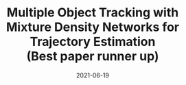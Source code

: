---
title: "Multiple Object Tracking with Mixture Density Networks for Trajectory Estimation<br>(Best paper runner up)"
collection: publications
permalink: /publication/2021-CVPRW-TRAJE
excerpt: 
date: 2021-06-19
authors: "<u>A. Girbau</u>, X. Giro-i-Nieto, I. Rius, F. Marques"
venue: 'Computer Vision and Pattern Recognition Workshop (CVPRW RSVU)'
uri:
bibtex: /files/2021-CVPRW-TRAJE_bib.txt
pdf: https://arxiv.org/pdf/2106.10950.pdf
teaser: /images/teaser_traje.jpg
---
